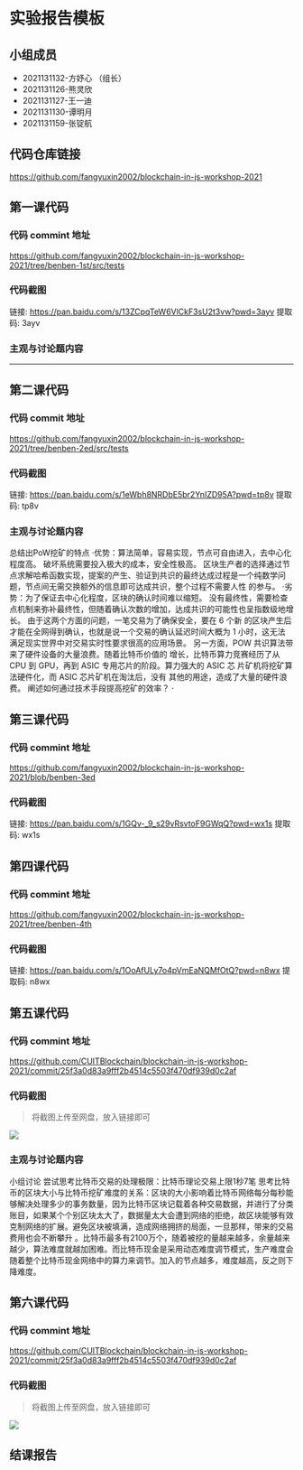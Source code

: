 # 实验报告模板

## 小组成员

- 2021131132-方妤心 （组长）
- 2021131126-熊灵欣
- 2021131127-王一迪
- 2021131130-谭明月
- 2021131159-张锭航


## 代码仓库链接

https://github.com/fangyuxin2002/blockchain-in-js-workshop-2021



## 第一课代码


### 代码 commint 地址

https://github.com/fangyuxin2002/blockchain-in-js-workshop-2021/tree/benben-1st/src/tests


### 代码截图

链接: https://pan.baidu.com/s/13ZCpqTeW6VlCkF3sU2t3vw?pwd=3ayv 提取码: 3ayv 

### 主观与讨论题内容

---


## 第二课代码


### 代码 commit 地址

https://github.com/fangyuxin2002/blockchain-in-js-workshop-2021/tree/benben-2ed/src/tests


### 代码截图

链接: https://pan.baidu.com/s/1eWbh8NRDbE5br2YnIZD95A?pwd=tp8v 提取码: tp8v 


### 主观与讨论题内容

总结出PoW挖矿的特点
·优势：算法简单，容易实现，节点可自由进入，去中心化程度高。
       破坏系统需要投入极大的成本，安全性极高。
       区块生产者的选择通过节点求解哈希函数实现，提案的产生、验证到共识的最终达成过程是一个纯数学问题，节点间无需交换额外的信息即可达成共识，整个过程不需要人性        的参与。
·劣势：为了保证去中心化程度，区块的确认时间难以缩短。
       没有最终性，需要检查点机制来弥补最终性，但随着确认次数的增加，达成共识的可能性也呈指数级地增长。 由于这两个方面的问题，一笔交易为了确保安全，要在 6 个新        的区块产生后才能在全网得到确认，也就是说一个交易的确认延迟时间大概为 1 小时，这无法 满足现实世界中对交易实时性要求很高的应用场景。
       另一方面，POW 共识算法带来了硬件设备的大量浪费。随着比特币价值的 增长，比特币算力竞赛经历了从 CPU 到 GPU，再到 ASIC 专用芯片的阶段。算力强大的 ASIC 芯        片矿机将挖矿算法硬件化，而 ASIC 芯片矿机在淘汰后，没有 其他的用途，造成了大量的硬件浪费。
阐述如何通过技术手段提高挖矿的效率？
·


## 第三课代码


### 代码 commint 地址

https://github.com/fangyuxin2002/blockchain-in-js-workshop-2021/blob/benben-3ed


### 代码截图

链接: https://pan.baidu.com/s/1GQv-_9_s29vRsvtoF9GWqQ?pwd=wx1s 提取码: wx1s 

## 第四课代码


### 代码 commint 地址

https://github.com/fangyuxin2002/blockchain-in-js-workshop-2021/tree/benben-4th


### 代码截图

链接: https://pan.baidu.com/s/1OoAfULy7o4pVmEaNQMfOtQ?pwd=n8wx 提取码: n8wx 

## 第五课代码


### 代码 commint 地址

https://github.com/CUITBlockchain/blockchain-in-js-workshop-2021/commit/25f3a0d83a9fff2b4514c5503f470df939d0c2af


### 代码截图

> 将截图上传至网盘，放入链接即可

![](链接)


### 主观与讨论题内容

小组讨论
尝试思考比特币交易的处理极限：比特币理论交易上限1秒7笔
思考比特币的区块大小与比特币挖矿难度的关系：区块的大小影响着比特币网络每分每秒能够解决处理多少的事务数量，因为比特币区块记载着各种交易数据，并进行了分类账目，如果某个个别区块太大了，数据量太大会遭到网络的拒绝，故区块能够有效克制网络的扩展。避免区块被填满，造成网络拥挤的局面，一旦那样，带来的交易费用也会不断攀升 。比特币最多有2100万个，随着被挖的量越来越多，余量越来越少，算法难度就越加困难。而比特币现金是采用动态难度调节模式，生产难度会随着整个比特币现金网络中的算力来调节。加入的节点越多，难度越高，反之则下降难度。

## 第六课代码


### 代码 commint 地址

https://github.com/CUITBlockchain/blockchain-in-js-workshop-2021/commit/25f3a0d83a9fff2b4514c5503f470df939d0c2af


### 代码截图

> 将截图上传至网盘，放入链接即可

![](图片链接放这里)


## 结课报告





